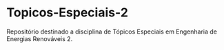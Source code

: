# Topicos-Especiais-2
Repositório destinado a disciplina de Tópicos Especiais em Engenharia de Energias Renováveis 2.
